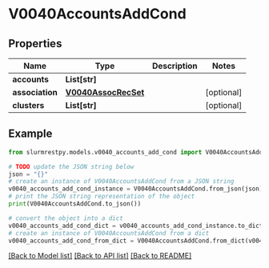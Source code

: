 # V0040AccountsAddCond


## Properties

Name | Type | Description | Notes
------------ | ------------- | ------------- | -------------
**accounts** | **List[str]** |  |
**association** | [**V0040AssocRecSet**](V0040AssocRecSet.md) |  | [optional]
**clusters** | **List[str]** |  | [optional]

## Example

```python
from slurmrestpy.models.v0040_accounts_add_cond import V0040AccountsAddCond

# TODO update the JSON string below
json = "{}"
# create an instance of V0040AccountsAddCond from a JSON string
v0040_accounts_add_cond_instance = V0040AccountsAddCond.from_json(json)
# print the JSON string representation of the object
print(V0040AccountsAddCond.to_json())

# convert the object into a dict
v0040_accounts_add_cond_dict = v0040_accounts_add_cond_instance.to_dict()
# create an instance of V0040AccountsAddCond from a dict
v0040_accounts_add_cond_from_dict = V0040AccountsAddCond.from_dict(v0040_accounts_add_cond_dict)
```
[[Back to Model list]](../README.md#documentation-for-models) [[Back to API list]](../README.md#documentation-for-api-endpoints) [[Back to README]](../README.md)


